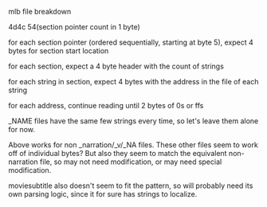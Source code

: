 mlb file breakdown




4d4c 54(section pointer count in 1 byte)


for each section pointer (ordered sequentially, starting at byte 5), expect 4 bytes for section start location


for each section, expect a 4 byte header with the count of strings

for each string in section, expect 4 bytes with the address in the file of each string

for each address, continue reading until 2 bytes of 0s or ffs








_NAME files have the same few strings every time, so let's leave them alone for now.



Above works for non _narration/_v/_NA files. These other files seem to work off of individual bytes? But also they seem to match the equivalent non-narration file, so may not need modification, or may need special modification.


moviesubtitle also doesn't seem to fit the pattern, so will probably need its own parsing logic, since it for sure has strings to localize.
